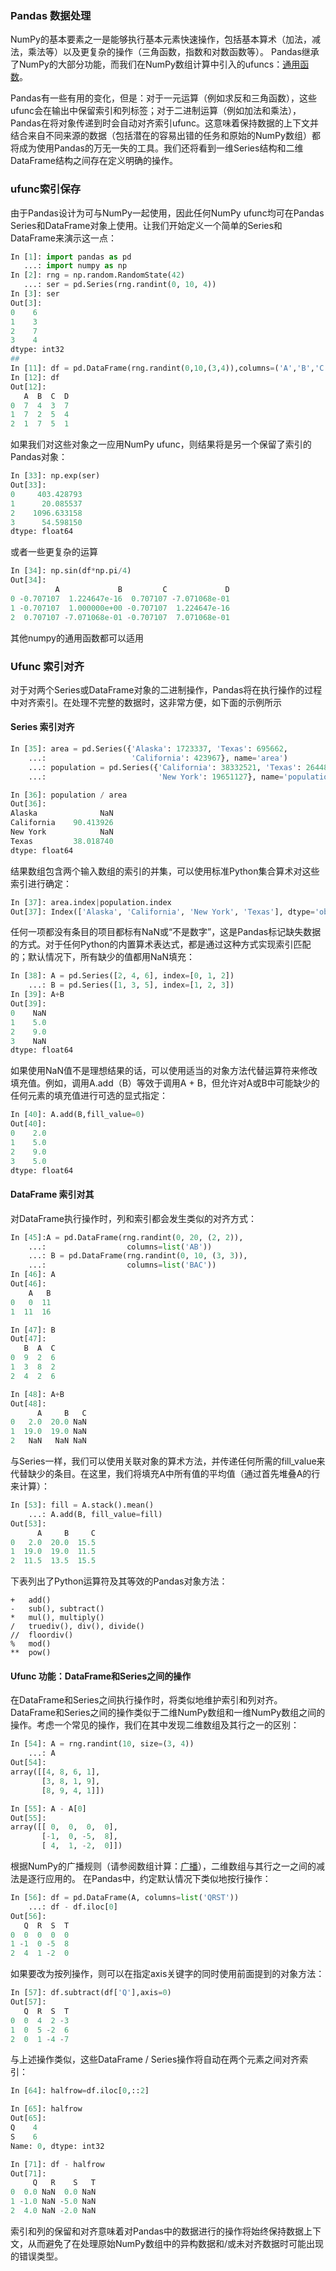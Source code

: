 ### Pandas 数据处理

NumPy的基本要素之一是能够执行基本元素快速操作，包括基本算术（加法，减法，乘法等）以及更复杂的操作（三角函数，指数和对数函数等）。 Pandas继承了NumPy的大部分功能，而我们在NumPy数组计算中引入的ufuncs：[通用函数](./4-Numpy通用函数.md)。

Pandas有一些有用的变化，但是：对于一元运算（例如求反和三角函数），这些ufunc会在输出中保留索引和列标签；对于二进制运算（例如加法和乘法），Pandas在将对象传递到时会自动对齐索引ufunc。这意味着保持数据的上下文并结合来自不同来源的数据（包括潜在的容易出错的任务和原始的NumPy数组）都将成为使用Pandas的万无一失的工具。我们还将看到一维Series结构和二维DataFrame结构之间存在定义明确的操作。

### ufunc索引保存
由于Pandas设计为可与NumPy一起使用，因此任何NumPy ufunc均可在Pandas Series和DataFrame对象上使用。让我们开始定义一个简单的Series和DataFrame来演示这一点：
```py
In [1]: import pandas as pd
   ...: import numpy as np
In [2]: rng = np.random.RandomState(42)
   ...: ser = pd.Series(rng.randint(0, 10, 4))
In [3]: ser
Out[3]: 
0    6
1    3
2    7
3    4
dtype: int32
##
In [11]: df = pd.DataFrame(rng.randint(0,10,(3,4)),columns=('A','B','C','D'))
In [12]: df
Out[12]: 
   A  B  C  D
0  7  4  3  7
1  7  2  5  4
2  1  7  5  1
```
如果我们对这些对象之一应用NumPy ufunc，则结果将是另一个保留了索引的Pandas对象：
```py
In [33]: np.exp(ser)
Out[33]: 
0     403.428793
1      20.085537
2    1096.633158
3      54.598150
dtype: float64
```
或者一些更复杂的运算
```py
In [34]: np.sin(df*np.pi/4)
Out[34]: 
          A             B         C             D
0 -0.707107  1.224647e-16  0.707107 -7.071068e-01
1 -0.707107  1.000000e+00 -0.707107  1.224647e-16
2  0.707107 -7.071068e-01 -0.707107  7.071068e-01
```
其他numpy的通用函数都可以适用
### Ufunc 索引对齐
对于对两个Series或DataFrame对象的二进制操作，Pandas将在执行操作的过程中对齐索引。在处理不完整的数据时，这非常方便，如下面的示例所示

#### Series 索引对齐
```py
In [35]: area = pd.Series({'Alaska': 1723337, 'Texas': 695662,
    ...:                   'California': 423967}, name='area')
    ...: population = pd.Series({'California': 38332521, 'Texas': 26448193,
    ...:                         'New York': 19651127}, name='population')

In [36]: population / area
Out[36]: 
Alaska              NaN
California    90.413926
New York            NaN
Texas         38.018740
dtype: float64
```
结果数组包含两个输入数组的索引的并集，可以使用标准Python集合算术对这些索引进行确定：
```py
In [37]: area.index|population.index
Out[37]: Index(['Alaska', 'California', 'New York', 'Texas'], dtype='object')
```
任何一项都没有条目的项目都标有NaN或“不是数字”，这是Pandas标记缺失数据的方式。对于任何Python的内置算术表达式，都是通过这种方式实现索引匹配的；默认情况下，所有缺少的值都用NaN填充：
```py
In [38]: A = pd.Series([2, 4, 6], index=[0, 1, 2])
    ...: B = pd.Series([1, 3, 5], index=[1, 2, 3])
In [39]: A+B
Out[39]: 
0    NaN
1    5.0
2    9.0
3    NaN
dtype: float64
```
如果使用NaN值不是理想结果的话，可以使用适当的对象方法代替运算符来修改填充值。例如，调用A.add（B）等效于调用A + B，但允许对A或B中可能缺少的任何元素的填充值进行可选的显式指定：
```py
In [40]: A.add(B,fill_value=0)
Out[40]: 
0    2.0
1    5.0
2    9.0
3    5.0
dtype: float64
```
#### DataFrame 索引对其
对DataFrame执行操作时，列和索引都会发生类似的对齐方式：
```py
In [45]:A = pd.DataFrame(rng.randint(0, 20, (2, 2)),
    ...:                  columns=list('AB'))
    ...: B = pd.DataFrame(rng.randint(0, 10, (3, 3)),
    ...:                  columns=list('BAC'))
In [46]: A
Out[46]: 
    A   B
0   0  11
1  11  16

In [47]: B
Out[47]: 
   B  A  C
0  9  2  6
1  3  8  2
2  4  2  6
```
```py
In [48]: A+B
Out[48]: 
      A     B   C
0   2.0  20.0 NaN
1  19.0  19.0 NaN
2   NaN   NaN NaN
```
与Series一样，我们可以使用关联对象的算术方法，并传递任何所需的fill_value来代替缺少的条目。在这里，我们将填充A中所有值的平均值（通过首先堆叠A的行来计算）：
```py
In [53]: fill = A.stack().mean()
    ...: A.add(B, fill_value=fill)
Out[53]: 
      A     B     C
0   2.0  20.0  15.5
1  19.0  19.0  11.5
2  11.5  13.5  15.5
```
下表列出了Python运算符及其等效的Pandas对象方法：
```
+ 	add()
- 	sub(), subtract()
* 	mul(), multiply()
/ 	truediv(), div(), divide()
// 	floordiv()
% 	mod()
** 	pow()
```
#### Ufunc 功能：DataFrame和Series之间的操作
在DataFrame和Series之间执行操作时，将类似地维护索引和列对齐。 DataFrame和Series之间的操作类似于二维NumPy数组和一维NumPy数组之间的操作。考虑一个常见的操作，我们在其中发现二维数组及其行之一的区别：
```py
In [54]: A = rng.randint(10, size=(3, 4))
    ...: A
Out[54]: 
array([[4, 8, 6, 1],
       [3, 8, 1, 9],
       [8, 9, 4, 1]])

In [55]: A - A[0]
Out[55]: 
array([[ 0,  0,  0,  0],
       [-1,  0, -5,  8],
       [ 4,  1, -2,  0]])
```
根据NumPy的广播规则（请参阅数组计算：[广播](./5-Numpy数组广播.md)），二维数组与其行之一之间的减法是逐行应用的。
在Pandas中，约定默认情况下类似地按行操作：
```py
In [56]: df = pd.DataFrame(A, columns=list('QRST'))
    ...: df - df.iloc[0]
Out[56]: 
   Q  R  S  T
0  0  0  0  0
1 -1  0 -5  8
2  4  1 -2  0
```
如果要改为按列操作，则可以在指定axis关键字的同时使用前面提到的对象方法：
```py
In [57]: df.subtract(df['Q'],axis=0)
Out[57]: 
   Q  R  S  T
0  0  4  2 -3
1  0  5 -2  6
2  0  1 -4 -7
```
与上述操作类似，这些DataFrame / Series操作将自动在两个元素之间对齐索引：
```py
In [64]: halfrow=df.iloc[0,::2]

In [65]: halfrow
Out[65]: 
Q    4
S    6
Name: 0, dtype: int32

In [71]: df - halfrow
Out[71]: 
     Q   R    S   T
0  0.0 NaN  0.0 NaN
1 -1.0 NaN -5.0 NaN
2  4.0 NaN -2.0 NaN
```
索引和列的保留和对齐意味着对Pandas中的数据进行的操作将始终保持数据上下文，从而避免了在处理原始NumPy数组中的异构数据和/或未对齐数据时可能出现的错误类型。